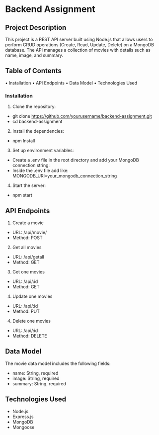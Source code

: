 
# Backend Assignment

## Project Description
This project is a REST API server built using Node.js that allows users to perform CRUD operations (Create, Read, Update, Delete) on a MongoDB database. The API manages a collection of movies with details such as name, image, and summary.


## Table of Contents

• Installation
• API Endpoints
• Data Model
• Technologies Used

### Installation

1. Clone the repository:
* git clone https://github.com/yourusername/backend-assignment.git
* cd backend-assignment

2. Install the dependencies:
* npm Install

3. Set up environment variables:
* Create a .env file in the root directory and add your MongoDB connection string:
* Inside the .env file add like: MONGODB_URI=your_mongodb_connection_string

4. Start the server:
* npm start

## API Endpoints

1. Create a movie
* URL: /api/movie/
* Method: POST

2. Get all movies
* URL: /api/getall
* Method: GET

3. Get one movies
* URL: /api/:id
* Method: GET

4. Update one movies
* URL: /api/:id
* Method: PUT

4. Delete one movies
* URL: /api/:id
* Method: DELETE

## Data Model
The movie data model includes the following fields:

* name: String, required
* image: String, required
* summary: String, required

## Technologies Used
* Node.js
* Express.js
* MongoDB
* Mongoose 
